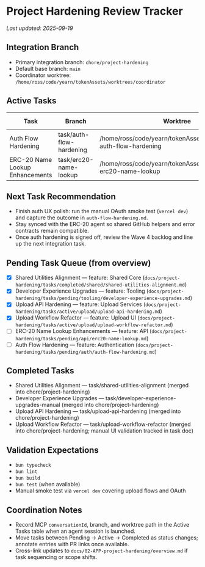 # Project Hardening Review Tracker

_Last updated: 2025-09-19_

## Integration Branch

- Primary integration branch: `chore/project-hardening`
- Default base branch: `main`
- Coordinator worktree: `/home/ross/code/yearn/tokenAssets/worktrees/coordinator`

## Active Tasks

| Task | Branch | Worktree | Agent | MCP `conversationId` | Status |
| --- | --- | --- | --- | --- | --- |
| Auth Flow Hardening | task/auth-flow-hardening | /home/ross/code/yearn/tokenAssets/worktrees/task-auth-flow-hardening | Codex Task Agent | N/A | In progress |
| ERC-20 Name Lookup Enhancements | task/erc20-name-lookup | /home/ross/code/yearn/tokenAssets/worktrees/task-erc20-name-lookup | Codex Task Agent | N/A | In progress |

## Next Task Recommendation

- Finish auth UX polish: run the manual OAuth smoke test (`vercel dev`) and capture the outcome in `auth-flow-hardening.md`.
- Stay synced with the ERC-20 agent so shared GitHub helpers and error contracts remain compatible.
- Once auth hardening is signed off, review the Wave 4 backlog and line up the next integration task.

## Pending Task Queue (from overview)

- [x] Shared Utilities Alignment — feature: Shared Core (`docs/project-hardening/tasks/completed/shared/shared-utilities-alignment.md`)
- [x] Developer Experience Upgrades — feature: Tooling (`docs/project-hardening/tasks/pending/tooling/developer-experience-upgrades.md`)
- [x] Upload API Hardening — feature: Upload Services (`docs/project-hardening/tasks/active/upload/upload-api-hardening.md`)
- [x] Upload Workflow Refactor — feature: Upload UI (`docs/project-hardening/tasks/active/upload/upload-workflow-refactor.md`)
- [ ] ERC-20 Name Lookup Enhancements — feature: API (`docs/project-hardening/tasks/pending/api/erc20-name-lookup.md`)
- [ ] Auth Flow Hardening — feature: Authentication (`docs/project-hardening/tasks/pending/auth/auth-flow-hardening.md`)

## Completed Tasks

- Shared Utilities Alignment — task/shared-utilities-alignment (merged into chore/project-hardening)
- Developer Experience Upgrades — task/developer-experience-upgrades-manual (merged into chore/project-hardening)
- Upload API Hardening — task/upload-api-hardening (merged into chore/project-hardening)
- Upload Workflow Refactor — task/upload-workflow-refactor (merged into chore/project-hardening; manual UI validation tracked in task doc)

## Validation Expectations

- `bun typecheck`
- `bun lint`
- `bun build`
- `bun test` (when available)
- Manual smoke test via `vercel dev` covering upload flows and OAuth

## Coordination Notes

- Record MCP `conversationId`, branch, and worktree path in the Active Tasks table when an agent session is launched.
- Move tasks between Pending → Active → Completed as status changes; annotate entries with PR links once available.
- Cross-link updates to `docs/02-APP-project-hardening/overview.md` if task sequencing or scope shifts.
